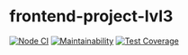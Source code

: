 # frontend-project-lvl3
[![Node CI](https://github.com/KruglovDV/frontend-project-lvl3/workflows/Node%20CI/badge.svg)](https://github.com/hexlet-boilerplates/nodejs-package/actions)
[![Maintainability](https://api.codeclimate.com/v1/badges/b72ea711a32d1f116167/maintainability)](https://codeclimate.com/github/KruglovDV/frontend-project-lvl3/maintainability)
[![Test Coverage](https://api.codeclimate.com/v1/badges/b72ea711a32d1f116167/test_coverage)](https://codeclimate.com/github/KruglovDV/frontend-project-lvl3/test_coverage)
